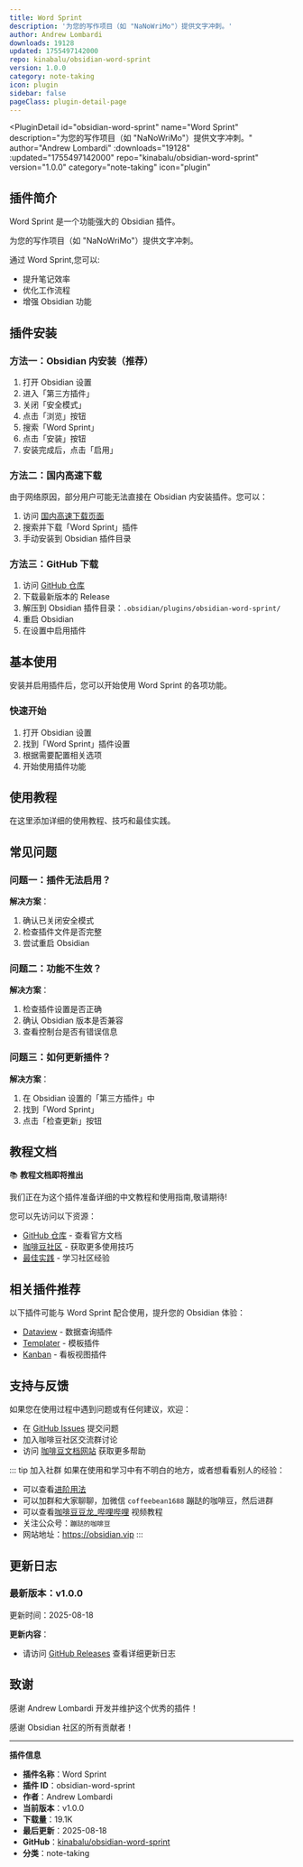 ```yaml
---
title: Word Sprint
description: '为您的写作项目（如 "NaNoWriMo"）提供文字冲刺。'
author: Andrew Lombardi
downloads: 19128
updated: 1755497142000
repo: kinabalu/obsidian-word-sprint
version: 1.0.0
category: note-taking
icon: plugin
sidebar: false
pageClass: plugin-detail-page
---
```


<PluginDetail
  id="obsidian-word-sprint"
  name="Word Sprint"
  description="为您的写作项目（如 &quot;NaNoWriMo&quot;）提供文字冲刺。"
  author="Andrew Lombardi"
  :downloads="19128"
  :updated="1755497142000"
  repo="kinabalu/obsidian-word-sprint"
  version="1.0.0"
  category="note-taking"
  icon="plugin"
>

<!-- AUTO_GENERATED_START -->
## 插件简介

Word Sprint 是一个功能强大的 Obsidian 插件。

为您的写作项目（如 &quot;NaNoWriMo&quot;）提供文字冲刺。

通过 Word Sprint,您可以:

- 提升笔记效率
- 优化工作流程
- 增强 Obsidian 功能

<!-- AUTO_GENERATED_END -->

<!-- AUTO_GENERATED_START -->
## 插件安装

### 方法一：Obsidian 内安装（推荐）

1. 打开 Obsidian 设置
2. 进入「第三方插件」
3. 关闭「安全模式」
4. 点击「浏览」按钮
5. 搜索「Word Sprint」
6. 点击「安装」按钮
7. 安装完成后，点击「启用」

### 方法二：国内高速下载

由于网络原因，部分用户可能无法直接在 Obsidian 内安装插件。您可以：

1. 访问 [国内高速下载页面](/zh/documentation/obsidian-plugins-download.html)
2. 搜索并下载「Word Sprint」插件
3. 手动安装到 Obsidian 插件目录

### 方法三：GitHub 下载

1. 访问 [GitHub 仓库](https://github.com/kinabalu/obsidian-word-sprint)
2. 下载最新版本的 Release
3. 解压到 Obsidian 插件目录：`.obsidian/plugins/obsidian-word-sprint/`
4. 重启 Obsidian
5. 在设置中启用插件

## 基本使用

安装并启用插件后，您可以开始使用 Word Sprint 的各项功能。

### 快速开始

1. 打开 Obsidian 设置
2. 找到「Word Sprint」插件设置
3. 根据需要配置相关选项
4. 开始使用插件功能

<!-- AUTO_GENERATED_END -->

<!-- CUSTOM_CONTENT_START:tutorial -->
## 使用教程

在这里添加详细的使用教程、技巧和最佳实践。

<!-- CUSTOM_CONTENT_END:tutorial -->

<!-- SHARED_CONTENT_START -->
## 常见问题

### 问题一：插件无法启用？

**解决方案**：
1. 确认已关闭安全模式
2. 检查插件文件是否完整
3. 尝试重启 Obsidian

### 问题二：功能不生效？

**解决方案**：
1. 检查插件设置是否正确
2. 确认 Obsidian 版本是否兼容
3. 查看控制台是否有错误信息

### 问题三：如何更新插件？

**解决方案**：
1. 在 Obsidian 设置的「第三方插件」中
2. 找到「Word Sprint」
3. 点击「检查更新」按钮

## 教程文档

📚 **教程文档即将推出**

我们正在为这个插件准备详细的中文教程和使用指南,敬请期待!

您可以先访问以下资源：
- [GitHub 仓库](https://github.com/kinabalu/obsidian-word-sprint) - 查看官方文档
- [咖啡豆社区](/zh/bases/) - 获取更多使用技巧
- [最佳实践](/zh/best-practices/) - 学习社区经验

## 相关插件推荐

以下插件可能与 Word Sprint 配合使用，提升您的 Obsidian 体验：

- [Dataview](/zh/plugins/dataview.html) - 数据查询插件
- [Templater](/zh/plugins/templater-obsidian.html) - 模板插件
- [Kanban](/zh/plugins/obsidian-kanban.html) - 看板视图插件

## 支持与反馈

如果您在使用过程中遇到问题或有任何建议，欢迎：

- 在 [GitHub Issues](https://github.com/kinabalu/obsidian-word-sprint/issues) 提交问题
- 加入咖啡豆社区交流群讨论
- 访问 [咖啡豆文档网站](https://obsidian.vip) 获取更多帮助

::: tip 加入社群
如果在使用和学习中有不明白的地方，或者想看看别人的经验：
- 可以查看[进阶用法](/zh/advanced)
- 可以加群和大家聊聊，加微信 `coffeebean1688` 蹦跶的咖啡豆，然后进群
- 可以查看[咖啡豆豆龙_哔哩哔哩](https://space.bilibili.com/618777356) 视频教程
- 关注公众号：`蹦跶的咖啡豆`
- 网站地址：https://obsidian.vip
:::
<!-- SHARED_CONTENT_END -->

<!-- AUTO_GENERATED_START -->
## 更新日志

### 最新版本：v1.0.0

更新时间：2025-08-18

**更新内容**：
- 请访问 [GitHub Releases](https://github.com/kinabalu/obsidian-word-sprint/releases) 查看详细更新日志

## 致谢

感谢 Andrew Lombardi 开发并维护这个优秀的插件！

感谢 Obsidian 社区的所有贡献者！

---

**插件信息**
- **插件名称**：Word Sprint
- **插件 ID**：obsidian-word-sprint
- **作者**：Andrew Lombardi
- **当前版本**：v1.0.0
- **下载量**：19.1K
- **最后更新**：2025-08-18
- **GitHub**：[kinabalu/obsidian-word-sprint](https://github.com/kinabalu/obsidian-word-sprint)
- **分类**：note-taking
<!-- AUTO_GENERATED_END -->

</PluginDetail>

